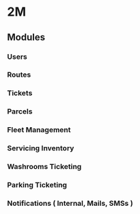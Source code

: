 # 2M 

## Modules
### Users
### Routes 
### Tickets 
### Parcels 
### Fleet Management 
### Servicing Inventory 
### Washrooms Ticketing 
### Parking Ticketing 
### Notifications ( Internal, Mails, SMSs )


